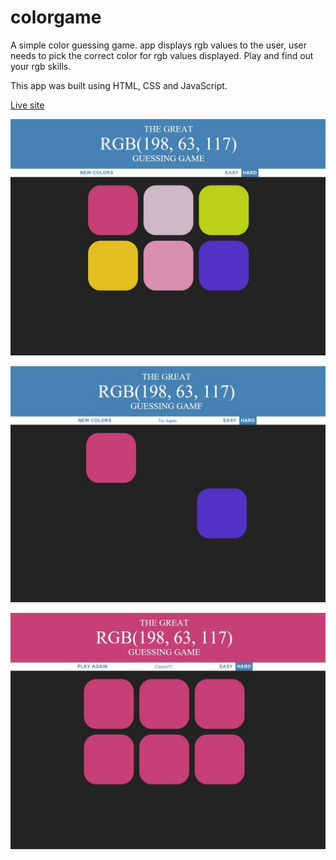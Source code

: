 # colorgame
A simple color guessing game. app displays rgb values to the user, user needs to pick the correct color for rgb values displayed. Play and find out your rgb skills. 

This app was built using HTML, CSS and JavaScript.

[Live site](https://dilanlivera.github.io/colorgame/)

![alt text](https://github.com/DilanLivera/colorgame/blob/master/img/colorgame.jpg)

![alt text](https://github.com/DilanLivera/colorgame/blob/master/img/colorgame-2.jpg)

![alt text](https://github.com/DilanLivera/colorgame/blob/master/img/colorgame-3.jpg)


